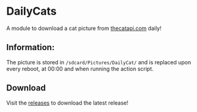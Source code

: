 # DailyCats

A module to download a cat picture from [thecatapi.com](https://thecatapi.com) daily!

## Information:

The picture is stored in `/sdcard/Pictures/DailyCat/` and is replaced upon every reboot, at 00:00 and when running the action script.

## Download

Visit the [releases](https://github.com/ukriu/OverlayForGold/releases/) to download the latest release!